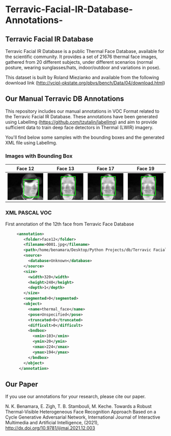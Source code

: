 # Terravic-Facial-IR-Database-Annotations-

## Terravic Facial IR Database

Terravic Facial IR Database is a public Thermal Face Database, available for the scientific community. It provides a set of 21676 thermal face images, gathered from 20 different subjects, under different scenarios (normal posture, wearing sunglasses/hats, indoor/outdoor and variations in pose). 

This dataset is built by Roland Miezianko and available from the following download link (http://vcipl-okstate.org/pbvs/bench/Data/04/download.html)

## Our Manual Terravic DB Annotations

This repository includes our manual annotations in VOC Format related to the Terravic Facial IR Database. 
These annotations have been generated using LabelImg (https://github.com/tzutalin/labelImg) and aim to provide sufficient data to train deep face detectors in Thermal (LWIR) imagery.

You'll find below some samples with the bounding boxes and the generated XML file using LabelImg. 

### Images with Bounding Box

Face 12|Face 13|Face 17|Face 19
:-------------------------:|:-------------------------:|:-------------------------:|:-------------------------:
![](https://github.com/nkbenamara/Terravic-Facial-IR-Database-Annotations-/blob/master/annotated_face12.jpg?raw=true)  |  ![](https://github.com/nkbenamara/Terravic-Facial-IR-Database-Annotations-/blob/master/annotated_face13.jpg)|  ![](https://github.com/nkbenamara/Terravic-Facial-IR-Database-Annotations-/blob/master/annotated_face13.jpg)|  ![](https://github.com/nkbenamara/Terravic-Facial-IR-Database-Annotations-/blob/master/annotated_face13.jpg)

### XML PASCAL VOC
First annotation of the 12th face from Terravic Face Database
 
      
```xml
     <annotation>
        <folder>face12</folder>
        <filename>0001.jpg</filename>
        <path>/home/benamara/Desktop/Python Projects/db/Terravic Facial Infrared Database/face12/0001.jpg</path>
        <source>
          <database>Unknown</database>
        </source>
        <size>
          <width>320</width>
          <height>240</height>
          <depth>1</depth>
        </size>
        <segmented>0</segmented>
        <object>
          <name>thermal_face</name>
          <pose>Unspecified</pose>
          <truncated>0</truncated>
          <difficult>0</difficult>
          <bndbox>
            <xmin>103</xmin>
            <ymin>20</ymin>
            <xmax>224</xmax>
            <ymax>194</ymax>
          </bndbox>
        </object>
      </annotation>
```

## Our Paper
If you use our annotations for your research, please cite our paper.

N. K. Benamara, E. Zigh, T. B. Stambouli, M. Keche. Towards a Robust Thermal-Visible Heterogeneous Face Recognition Approach Based on a Cycle Generative Adversarial Network, International Journal of Interactive Multimedia and Artificial Intelligence, (2021), http://dx.doi.org/10.9781/ijimai.2021.12.003

